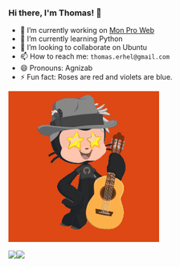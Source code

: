 ### Hi there, I'm Thomas! 👋

- 🔭 I’m currently working on [Mon Pro Web](https://monproweb.io)
- 🌱 I’m currently learning Python
- 👯 I’m looking to collaborate on Ubuntu
- 📫 How to reach me:  `thomas.erhel@gmail.com`
- 😄 Pronouns: Agnizab
- ⚡ Fun fact: Roses are red and violets are blue.

![Ubuntocat](ubuntocat.gif)

<img align="left" src="https://github-readme-stats.vercel.app/api?username=ThomasErhel&count_private=true&line_height=21&show_icons=true&hide_border=true"/>
<img align="left" src="https://github-readme-stats.vercel.app/api/top-langs/?username=ThomasErhel&layout=compact&card_width=250&hide_border=true"/>
